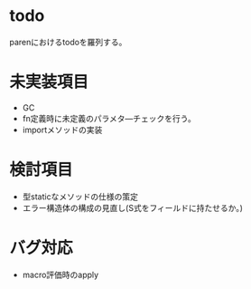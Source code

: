 # todo
parenにおけるtodoを羅列する。

# 未実装項目
- GC
- fn定義時に未定義のパラメタ―チェックを行う。
- importメソッドの実装

# 検討項目
- 型staticなメソッドの仕様の策定
- エラー構造体の構成の見直し(S式をフィールドに持たせるか。)

# バグ対応
- macro評価時のapply
